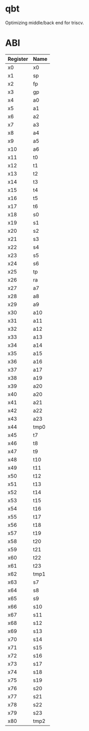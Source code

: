 # qbt

Optimizing middle/back end for triscv.

# ABI

| Register | Name |
|----------|------|
| x0       | x0
| x1       | sp
| x2       | fp
| x3       | gp
| x4       | a0
| x5       | a1
| x6       | a2
| x7       | a3
| x8       | a4
| x9       | a5
| x10      | a6
| x11      | t0
| x12      | t1
| x13      | t2
| x14      | t3
| x15      | t4
| x16      | t5
| x17      | t6
| x18      | s0
| x19      | s1
| x20      | s2
| x21      | s3
| x22      | s4
| x23      | s5
| x24      | s6
| x25      | tp
| x26      | ra
| x27      | a7
| x28      | a8
| x29      | a9
| x30      | a10
| x31      | a11
| x32      | a12
| x33      | a13
| x34      | a14
| x35      | a15
| x36      | a16
| x37      | a17
| x38      | a19
| x39      | a20
| x40      | a20
| x41      | a21
| x42      | a22
| x43      | a23
| x44      | tmp0
| x45      | t7
| x46      | t8
| x47      | t9
| x48      | t10
| x49      | t11
| x50      | t12
| x51      | t13
| x52      | t14
| x53      | t15
| x54      | t16
| x55      | t17
| x56      | t18
| x57      | t19
| x58      | t20
| x59      | t21
| x60      | t22
| x61      | t23
| x62      | tmp1
| x63      | s7
| x64      | s8
| x65      | s9
| x66      | s10
| x67      | s11
| x68      | s12
| x69      | s13
| x70      | s14
| x71      | s15
| x72      | s16
| x73      | s17
| x74      | s18
| x75      | s19
| x76      | s20
| x77      | s21
| x78      | s22
| x79      | s23
| x80      | tmp2
